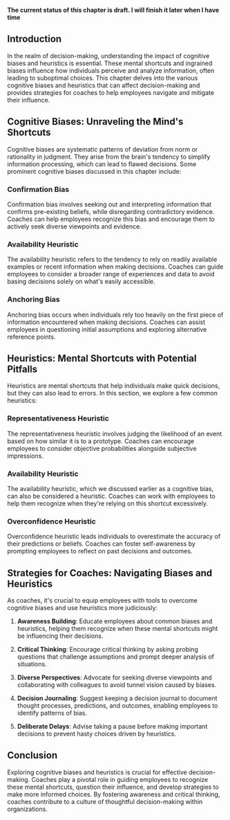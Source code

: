 **The current status of this chapter is draft. I will finish it later when I have time**

Introduction
------------

In the realm of decision-making, understanding the impact of cognitive biases and heuristics is essential. These mental shortcuts and ingrained biases influence how individuals perceive and analyze information, often leading to suboptimal choices. This chapter delves into the various cognitive biases and heuristics that can affect decision-making and provides strategies for coaches to help employees navigate and mitigate their influence.

Cognitive Biases: Unraveling the Mind's Shortcuts
-------------------------------------------------

Cognitive biases are systematic patterns of deviation from norm or rationality in judgment. They arise from the brain's tendency to simplify information processing, which can lead to flawed decisions. Some prominent cognitive biases discussed in this chapter include:

### Confirmation Bias

Confirmation bias involves seeking out and interpreting information that confirms pre-existing beliefs, while disregarding contradictory evidence. Coaches can help employees recognize this bias and encourage them to actively seek diverse viewpoints and evidence.

### Availability Heuristic

The availability heuristic refers to the tendency to rely on readily available examples or recent information when making decisions. Coaches can guide employees to consider a broader range of experiences and data to avoid basing decisions solely on what's easily accessible.

### Anchoring Bias

Anchoring bias occurs when individuals rely too heavily on the first piece of information encountered when making decisions. Coaches can assist employees in questioning initial assumptions and exploring alternative reference points.

Heuristics: Mental Shortcuts with Potential Pitfalls
----------------------------------------------------

Heuristics are mental shortcuts that help individuals make quick decisions, but they can also lead to errors. In this section, we explore a few common heuristics:

### Representativeness Heuristic

The representativeness heuristic involves judging the likelihood of an event based on how similar it is to a prototype. Coaches can encourage employees to consider objective probabilities alongside subjective impressions.

### Availability Heuristic

The availability heuristic, which we discussed earlier as a cognitive bias, can also be considered a heuristic. Coaches can work with employees to help them recognize when they're relying on this shortcut excessively.

### Overconfidence Heuristic

Overconfidence heuristic leads individuals to overestimate the accuracy of their predictions or beliefs. Coaches can foster self-awareness by prompting employees to reflect on past decisions and outcomes.

Strategies for Coaches: Navigating Biases and Heuristics
--------------------------------------------------------

As coaches, it's crucial to equip employees with tools to overcome cognitive biases and use heuristics more judiciously:

1. **Awareness Building**: Educate employees about common biases and heuristics, helping them recognize when these mental shortcuts might be influencing their decisions.

2. **Critical Thinking**: Encourage critical thinking by asking probing questions that challenge assumptions and prompt deeper analysis of situations.

3. **Diverse Perspectives**: Advocate for seeking diverse viewpoints and collaborating with colleagues to avoid tunnel vision caused by biases.

4. **Decision Journaling**: Suggest keeping a decision journal to document thought processes, predictions, and outcomes, enabling employees to identify patterns of bias.

5. **Deliberate Delays**: Advise taking a pause before making important decisions to prevent hasty choices driven by heuristics.

Conclusion
----------

Exploring cognitive biases and heuristics is crucial for effective decision-making. Coaches play a pivotal role in guiding employees to recognize these mental shortcuts, question their influence, and develop strategies to make more informed choices. By fostering awareness and critical thinking, coaches contribute to a culture of thoughtful decision-making within organizations.
